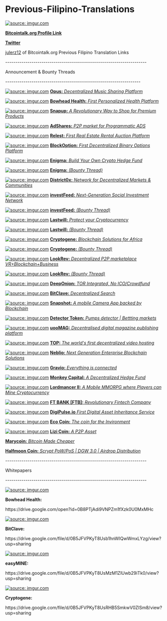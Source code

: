 # Previous-Filipino-Translations
<a href="http://imgur.com/WSwJGG6"><img src="http://i.imgur.com/WSwJGG6.jpg" title="source: imgur.com" /></a>
<p><a href="https://bitcointalk.org/index.php?action=profile;u=950662"><b>Bitcointalk.org Profile Link</b></a>
<p><a href="https://twitter.com/Julerz5853"><b>Twitter</b></a>
<p><a href="https://bitcointalk.org/index.php?action=profile;u=950662">julerz12</b></a> of Bitcointalk.org Previous Filipino Translation Links
<p>----------------------------------------------------------------------
<p>Announcement & Bounty Threads
<p>-------------------------------------------------------------------
<p><a href="https://bitcointalk.org/index.php?topic=2011032"><img src="http://i.imgur.com/z1anA5h.png" title="source: imgur.com" /></a>
<a href="https://bitcointalk.org/index.php?topic=2011032"><b>Opus:</b> <i>Decentralized Music Sharing Platform</i></a>
<p><a href="https://bitcointalk.org/index.php?topic=1997166.0"><img src="http://i.imgur.com/hJQrlVk.png" title="source: imgur.com" /></a>
<a href="https://bitcointalk.org/index.php?topic=1997166.0"><b>Bowhead Health:</b> <i>First Personalized Health Platform</i></a>
<p><a href="https://bitcointalk.org/index.php?topic=2054476"><img src="http://i.imgur.com/ju311m5.png" title="source: imgur.com" /></a>
<a href="https://bitcointalk.org/index.php?topic=2054476"><b>Snapup:</b> <i>A Revolutionary Way to Shop for Premium Products</i></a>
<p><a href="https://bitcointalk.org/index.php?topic=2019265"><img src="http://i.imgur.com/L2FqFuY.jpg" title="source: imgur.com" /></a>
<a href="https://bitcointalk.org/index.php?topic=2019265"><b>AdShares:</b> <i>P2P market for Programmatic ADS</i></a>
<p><a href="https://bitcointalk.org/index.php?topic=2070806"><img src="http://i.imgur.com/ovFTq4t.jpg" title="source: imgur.com" /></a>
<a href="https://bitcointalk.org/index.php?topic=2070806"><b>Relest:</b> <i>First Real Estate Rental Auction Platform</i></a>
<p><a href="https://bitcointalk.org/index.php?topic=2048391"><img src="http://i.imgur.com/oZUOVXt.png" title="source: imgur.com" /></a>
<a href="https://bitcointalk.org/index.php?topic=2048391"><b>BlockOption:</b> <i>First Decentralized Binary Options Platform</i></a>
<p><a href="https://bitcointalk.org/index.php?topic=2068627"><img src="http://i.imgur.com/K3dJaSO.jpg" title="source: imgur.com" /></a>
<a href="https://bitcointalk.org/index.php?topic=2068627"><b>Enigma:</b> <i>Build Your Own Crypto Hedge Fund</i></a>
<p><a href="https://bitcointalk.org/index.php?topic=2073621"><img src="http://i.imgur.com/K3dJaSO.jpg" title="source: imgur.com" /></a>
<a href="https://bitcointalk.org/index.php?topic=2073621"><b>Enigma:</b> <i>(Bounty Thread)</i></a>
<p><a href="https://bitcointalk.org/index.php?topic=2014184"><img src="http://i.imgur.com/gklgcEX.png" title="source: imgur.com" /></a>
<a href="https://bitcointalk.org/index.php?topic=2014184"><b>District0x:</b> <i>Network for Decentralized Markets & Communities</i></a>
<p><a href="https://bitcointalk.org/index.php?topic=2041631"><img src="http://i.imgur.com/cuS7HrK.png" title="source: imgur.com" /></a>
<a href="https://bitcointalk.org/index.php?topic=2041631"><b>investFeed:</b> <i>Next-Generation Social Investment Network</i></a>
<p><a href="https://bitcointalk.org/index.php?topic=2041631"><img src="http://i.imgur.com/cuS7HrK.png" title="source: imgur.com" /></a>
<a href="https://bitcointalk.org/index.php?topic=2043170"><b>investFeed:</b> <i>(Bounty Thread)</i></a>
<p><a href="https://bitcointalk.org/index.php?topic=2060306.0"><img src="http://i.imgur.com/yhvsmV9.png" title="source: imgur.com" /></a>
<a href="https://bitcointalk.org/index.php?topic=2060306.0"><b>Lastwill:</b> <i>Protect your Cryptocurrency</i></a>
<p><a href="https://bitcointalk.org/index.php?topic=2060306.0"><img src="http://i.imgur.com/yhvsmV9.png" title="source: imgur.com" /></a>
<a href="https://bitcointalk.org/index.php?topic=2060492"><b>Lastwill:</b> <i>(Bounty Thread)</i></a>
<p><a href="https://bitcointalk.org/index.php?topic=2063167"><img src="http://i.imgur.com/OHNkgvG.png" title="source: imgur.com" /></a>
<a href="https://bitcointalk.org/index.php?topic=2063167"><b>Cryptogene:</b> <i>Blockchain Solutions for Africa</i></a>
<p><a href="https://bitcointalk.org/index.php?topic=2063167"><img src="http://i.imgur.com/OHNkgvG.png" title="source: imgur.com" /></a>
<a href="https://bitcointalk.org/index.php?topic=2064077"><b>Cryptogene:</b> <i>(Bounty Thread)</i></a>
<p><a href="https://bitcointalk.org/index.php?topic=2075013"><img src="http://i.imgur.com/S0aHy95.png" title="source: imgur.com" /></a>
<a href="https://bitcointalk.org/index.php?topic=2075013"><b>LookRev:</b> <i>Decentralized P2P marketplace VR+Blockchain+Business</i></a>
<p><a href="https://bitcointalk.org/index.php?topic=2079828"><img src="http://i.imgur.com/S0aHy95.png" title="source: imgur.com" /></a>
<a href="https://bitcointalk.org/index.php?topic=2079828"><b>LookRev:</b> <i>(Bounty Thread)</i></a>
<p><a href="https://bitcointalk.org/index.php?topic=2036077"><img src="http://i.imgur.com/5ZLifBn.png" title="source: imgur.com" /></a>
<a href="https://bitcointalk.org/index.php?topic=2036077"><b>DeepOnion:</b> <i>TOR Integrated, No ICO/Crowdfund</i></a>
<p><a href="https://bitcointalk.org/index.php?topic=2019867"><img src="http://i.imgur.com/y1q0eOU.png" title="source: imgur.com" /></a>
<a href="https://bitcointalk.org/index.php?topic=2019867"><b>BitClave:</b> <i>Decentralized Search</i></a>
<p><a href="https://bitcointalk.org/index.php?topic=1992035.0"><img src="http://i.imgur.com/eF4h7u4.png" title="source: imgur.com" /></a>
<a href="https://bitcointalk.org/index.php?topic=1992035.0"><b>Snapshot:</b> <i>A mobile Camera App backed by Blockchain</i></a>
<p><a href="https://bitcointalk.org/index.php?topic=2092863"><img src="http://i.imgur.com/SR9q5Az.png" title="source: imgur.com" /></a>
<a href="https://bitcointalk.org/index.php?topic=2092863"><b>Detector Token:</b> <i>Pumps detector | Bettting markets</i></a>
<p><a href="https://bitcointalk.org/index.php?topic=2083854"><img src="http://i.imgur.com/x0ns5MB.png" title="source: imgur.com" /></a>
<a href="https://bitcointalk.org/index.php?topic=2083854"><b>uooMAG:</b> <i>Decentralised digital magazine publishing platform</i></a>
<p><a href="https://bitcointalk.org/index.php?topic=2101212"><img src="http://i.imgur.com/2bj12Tu.jpg" title="source: imgur.com" /></a>
<a href="https://bitcointalk.org/index.php?topic=2101212"><b>TOP:</b> <i>The world's first decentralized video hosting</i></a>
<p><a href="https://bitcointalk.org/index.php?topic=2050754.0"><img src="http://i.imgur.com/RbkDO7I.png" title="source: imgur.com" /></a>
<a href="https://bitcointalk.org/index.php?topic=2050754.0"><b>Neblio:</b> <i>Next Generation Enterprise Blockchain Solutions</i></a>
<p><a href="https://bitcointalk.org/index.php?topic=2075897"><img src="http://i.imgur.com/e7XZouR.png" title="source: imgur.com" /></a>
<a href="https://bitcointalk.org/index.php?topic=2075897"><b>Gravio:</b> <i>Everything is connected</i></a>
<p><a href="https://bitcointalk.org/index.php?topic=2010171"><img src="http://i.imgur.com/On8HvkV.png" title="source: imgur.com" /></a>
<a href="https://bitcointalk.org/index.php?topic=2010171"><b>Monkey Capital:</b> <i>A Decentralized Hedge Fund</i></a>
<p><a href="https://bitcointalk.org/index.php?topic=2064416"><img src="http://i.imgur.com/EsdHzgW.png" title="source: imgur.com" /></a>
<a href="https://bitcointalk.org/index.php?topic=2064416"><b>Lordmancer II:</b> <i>A Mobile MMORPG where Players can Mine Cryptocurrency</i></a>
<p><a href="https://bitcointalk.org/index.php?topic=2001472.0"><img src="http://i.imgur.com/sX7qHgM.png" title="source: imgur.com" /></a>
<a href="https://bitcointalk.org/index.php?topic=2001472.0"><b>FT BANK [FTB]:</b> <i>Revolutionary Fintech Company</i></a>
<p><a href="https://bitcointalk.org/index.php?topic=2041029"><img src="http://i.imgur.com/QrFHpBF.png" title="source: imgur.com" /></a>
<a href="https://bitcointalk.org/index.php?topic=2041029"><b>DigiPulse.io</b> <i>First Digital Asset Inheritance Service</i></a>
<p><a href="https://bitcointalk.org/index.php?topic=1990091"><img src="http://i.imgur.com/Hf2yZbm.png" title="source: imgur.com" /></a>
<a href="https://bitcointalk.org/index.php?topic=1990091"><b>Eco Coin:</b> <i>The coin for the Invironment</i></a>
<p><a href="https://bitcoingarden.org/forum/index.php?topic=15675.0"><img src="http://i.imgur.com/zmd2Yr3.png" title="source: imgur.com" /></a>
<a href="https://bitcoingarden.org/forum/index.php?topic=15675.0"><b>Lizi Coin:</b> <i>A P2P Asset</i></a>
<p><a href="https://bitcointalk.org/index.php?topic=2008031.0"><b>Marycoin:</b> <i>Bitcoin Made Cheaper</i></a>
<p><a href="https://bitcoingarden.org/forum/index.php?topic=15471.0"><b>Halfmoon Coin:</b> <i>Scrypt PoW/PoS | DGW 3.0 | Airdrop Distribution</i></a>
<p>----------------------------------------------------------------------
<p>Whitepapers
<p>----------------------------------------------------------------------
<p><a href="http://imgur.com/hJQrlVk"><img src="http://i.imgur.com/hJQrlVk.png" title="source: imgur.com" /></a>
<p><b>Bowhead Health:</b><p>https://drive.google.com/open?id=0B8PTjAdi9VNPZm1fXzk0U0MxMHc
<p><a href="http://imgur.com/y1q0eOU"><img src="http://i.imgur.com/y1q0eOU.png" title="source: imgur.com" /></a>
<p><b>BitClave:</b><p>https://drive.google.com/file/d/0B5JFVPKyT8Usb1hnWlQwWmxLYzg/view?usp=sharing
<p><a href="http://imgur.com/99nNX1f"><img src="http://i.imgur.com/99nNX1f.png" title="source: imgur.com" /></a>
<p><b>easyMINE:</b><p>https://drive.google.com/file/d/0B5JFVPKyT8UsMzM1ZlUwb29iTk0/view?usp=sharing
<p><a href="http://imgur.com/OHNkgvG"><img src="http://i.imgur.com/OHNkgvG.png" title="source: imgur.com" /></a>
<p><b>Cryptogene:</b><p>https://drive.google.com/file/d/0B5JFVPKyT8UsRHB5SmkwV0ZlSm8/view?usp=sharing
